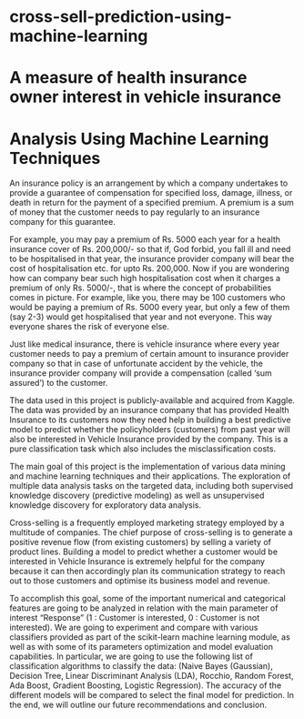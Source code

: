 # cross-sell-prediction-using-machine-learning
# A measure of health insurance owner interest in vehicle insurance
# Analysis Using Machine Learning Techniques

An insurance policy is an arrangement by which a company undertakes to provide a guarantee of compensation for specified loss, damage, illness, or death in return for the payment of a specified premium. A premium is a sum of money that the customer needs to pay regularly to an insurance company for this guarantee.

For example, you may pay a premium of Rs. 5000 each year for a health insurance cover of Rs. 200,000/- so that if, God forbid, you fall ill and need to be hospitalised in that year, the insurance provider company will bear the cost of hospitalisation etc. for upto Rs. 200,000. Now if you are wondering how can company bear such high hospitalisation cost when it charges a premium of only Rs. 5000/-, that is where the concept of probabilities comes in picture. For example, like you, there may be 100 customers who would be paying a premium of Rs. 5000 every year, but only a few of them (say 2-3) would get hospitalised that year and not everyone. This way everyone shares the risk of everyone else.

Just like medical insurance, there is vehicle insurance where every year customer needs to pay a premium of certain amount to insurance provider company so that in case of unfortunate accident by the vehicle, the insurance provider company will provide a compensation (called ‘sum assured’) to the customer.

The data used in this project is publicly-available and acquired from Kaggle. The data was provided by an insurance company that has provided Health Insurance to its customers now they need help in building a best predictive model to predict whether the policyholders (customers) from past year will also be interested in Vehicle Insurance provided by the company. This is a pure classification task which also includes the misclassification costs.

The main goal of this project is the implementation of various data mining and machine learning techniques and their applications. The exploration of multiple data analysis tasks on the targeted data, including both supervised knowledge discovery (predictive modeling) as well as unsupervised knowledge discovery for exploratory data analysis.

Cross-selling is a frequently employed marketing strategy employed by a multitude of companies. The chief purpose of cross-selling is to generate a positive revenue flow (from existing customers) by selling a variety of product lines. Building a model to predict whether a customer would be interested in Vehicle Insurance is extremely helpful for the company because it can then accordingly plan its communication strategy to reach out to those customers and optimise its business model and revenue.

To accomplish this goal, some of the important numerical and categorical features are going to be analyzed in relation with the main parameter of interest “Response” (1 : Customer is interested, 0 : Customer is not interested). We are going to experiment and compare with various classifiers provided as part of the scikit-learn machine learning module, as well as with some of its parameters optimization and model evaluation capabilities. In particular, we are going to use the following list of classification algorithms to classify the data: (Naive Bayes (Gaussian), Decision Tree, Linear Discriminant Analysis (LDA), Rocchio, Random Forest, Ada Boost, Gradient Boosting, Logistic Regression). The accuracy of the different models will be compared to select the final model for prediction. In the end, we will outline our future recommendations and conclusion.
